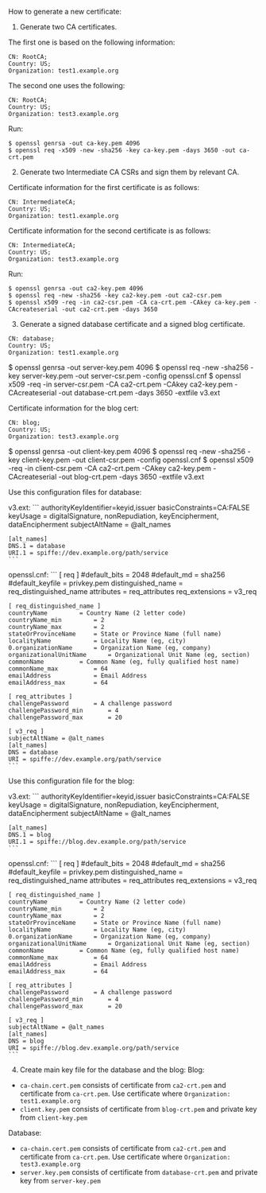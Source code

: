 
How to generate a new certificate:

1. Generate two CA certificates.

The first one is based on the following information:
```
CN: RootCA; 
Country: US; 
Organization: test1.example.org
```

The second one uses the following:
```
CN: RootCA; 
Country: US; 
Organization: test3.example.org
```

Run:
```
$ openssl genrsa -out ca-key.pem 4096
$ openssl req -x509 -new -sha256 -key ca-key.pem -days 3650 -out ca-crt.pem
```

2. Generate two Intermediate CA CSRs and sign them by relevant CA.

Certificate information for the first certificate is as follows:
```
CN: IntermediateCA; 
Country: US; 
Organization: test1.example.org
```

Certificate information for the second certificate is as follows:
```
CN: IntermediateCA; 
Country: US; 
Organization: test3.example.org
```

Run:
```
$ openssl genrsa -out ca2-key.pem 4096
$ openssl req -new -sha256 -key ca2-key.pem -out ca2-csr.pem
$ openssl x509 -req -in ca2-csr.pem -CA ca-crt.pem -CAkey ca-key.pem -CAcreateserial -out ca2-crt.pem -days 3650
```

3. Generate a signed database certificate and a signed blog certificate.

```
CN: database; 
Country: US; 
Organization: test1.example.org
```
$ openssl genrsa -out server-key.pem 4096
$ openssl req -new -sha256 -key server-key.pem -out server-csr.pem -config openssl.cnf
$ openssl x509 -req -in server-csr.pem -CA ca2-crt.pem -CAkey ca2-key.pem -CAcreateserial -out database-crt.pem -days 3650 -extfile v3.ext

Certificate information for the blog cert:
```
CN: blog; 
Country: US; 
Organization: test3.example.org
```
$ openssl genrsa -out client-key.pem 4096
$ openssl req -new -sha256 -key client-key.pem -out client-csr.pem -config openssl.cnf
$ openssl x509 -req -in client-csr.pem -CA ca2-crt.pem -CAkey ca2-key.pem -CAcreateserial -out blog-crt.pem -days 3650 -extfile v3.ext

Use this configuration files for database:

v3.ext:
    ```
    authorityKeyIdentifier=keyid,issuer
    basicConstraints=CA:FALSE
    keyUsage = digitalSignature, nonRepudiation, keyEncipherment, dataEncipherment
    subjectAltName = @alt_names

    [alt_names]
    DNS.1 = database
    URI.1 = spiffe://dev.example.org/path/service
    ```
	
openssl.cnf:
    ```
    [ req ]
    #default_bits		= 2048
    #default_md		= sha256
    #default_keyfile 	= privkey.pem
    distinguished_name	= req_distinguished_name
    attributes		= req_attributes
    req_extensions = v3_req

    [ req_distinguished_name ]
    countryName			= Country Name (2 letter code)
    countryName_min			= 2
    countryName_max			= 2
    stateOrProvinceName		= State or Province Name (full name)
    localityName			= Locality Name (eg, city)
    0.organizationName		= Organization Name (eg, company)
    organizationalUnitName		= Organizational Unit Name (eg, section)
    commonName			= Common Name (eg, fully qualified host name)
    commonName_max			= 64
    emailAddress			= Email Address
    emailAddress_max		= 64

    [ req_attributes ]
    challengePassword		= A challenge password
    challengePassword_min		= 4
    challengePassword_max		= 20

    [ v3_req ]
    subjectAltName = @alt_names
    [alt_names]
    DNS = database
    URI = spiffe://dev.example.org/path/service
    ```

Use this configuration file for the blog:

v3.ext:
    ```
    authorityKeyIdentifier=keyid,issuer
    basicConstraints=CA:FALSE
    keyUsage = digitalSignature, nonRepudiation, keyEncipherment, dataEncipherment
    subjectAltName = @alt_names

    [alt_names]
    DNS.1 = blog
    URI.1 = spiffe://blog.dev.example.org/path/service
    ```

openssl.cnf:
    ```
    [ req ]
    #default_bits		= 2048
    #default_md		= sha256
    #default_keyfile 	= privkey.pem
    distinguished_name	= req_distinguished_name
    attributes		= req_attributes
    req_extensions = v3_req

    [ req_distinguished_name ]
    countryName			= Country Name (2 letter code)
    countryName_min			= 2
    countryName_max			= 2
    stateOrProvinceName		= State or Province Name (full name)
    localityName			= Locality Name (eg, city)
    0.organizationName		= Organization Name (eg, company)
    organizationalUnitName		= Organizational Unit Name (eg, section)
    commonName			= Common Name (eg, fully qualified host name)
    commonName_max			= 64
    emailAddress			= Email Address
    emailAddress_max		= 64

    [ req_attributes ]
    challengePassword		= A challenge password
    challengePassword_min		= 4
    challengePassword_max		= 20

    [ v3_req ]
    subjectAltName = @alt_names
    [alt_names]
    DNS = blog
    URI = spiffe://blog.dev.example.org/path/service
    ```

4. Create main key file for the database and the blog:
Blog:
- `ca-chain.cert.pem` consists of certificate from `ca2-crt.pem` and certificate from `ca-crt.pem`. Use certificate where `Organization: test1.example.org`
- `client.key.pem` consists of certificate from `blog-crt.pem` and private key from `client-key.pem`

Database:
- `ca-chain.cert.pem` consists of certificate from `ca2-crt.pem` and certificate from `ca-crt.pem`. Use certificate where `Organization: test3.example.org`
- `server.key.pem` consists of certificate from `database-crt.pem` and private key from `server-key.pem`
